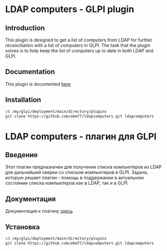 # LDAP computers - GLPI plugin

## Introduction

This plugin is designed to get a list of computers from LDAP for further reconciliation with a list of computers in GLPI.
The task that the plugin solves is to help keep the list of computers up to date in both LDAP and GLPI.

## Documentation

This plugin is documented [here](https://github.com/akm77/ldapcomputers/wiki)

## Installation

```sh
cd /my/glpi/deployment/main/directory/plugins
git clone https://github.com/akm77/ldapcomputers.git ldapcomputers
```

# LDAP computers - плагин для GLPI

## Введение

Этот плагин предназначен для получения списка компьютеров из LDAP для дальнейшей сверки со списком компьютеров в GLPI.
Задача, которую решает плагин - помощь в поддержании в актуальном состоянии списка компьютеров как в LDAP, так и в GLPI.

## Документация

Документация к плагину [здесь](https://github.com/akm77/ldapcomputers/wiki)

## Установка

```sh
cd /my/glpi/deployment/main/directory/plugins
git clone https://github.com/akm77/ldapcomputers.git ldapcomputers
```